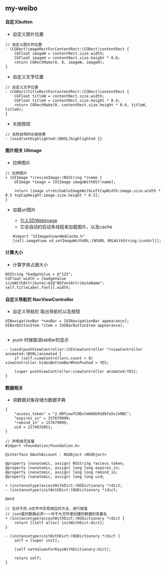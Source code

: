 my-weibo
--

#### 自定义button
* 自定义图片位置

```
// 自定义图片的位置
- (CGRect)imageRectForContentRect:(CGRect)contentRect {
    CGFloat imageW = contentRect.size.width;
    CGFloat imageH = contentRect.size.height * 0.6;
    return CGRectMake(0, 0, imageW, imageH);
}

```

* 自定义文字位置

```
// 自定义文字位置
- (CGRect)titleRectForContentRect:(CGRect)contentRect {
    CGFloat titleW = contentRect.size.width;
    CGFloat titleH = contentRect.size.height * 0.4;
    return CGRectMake(0, contentRect.size.height * 0.6, titleW, titleH);
}
```

* 长按按钮

```
// 去除自带的长按效果
- (void)setHighlighted:(BOOL)highlighted {}
```

#### 图片相关 UIImage
* 拉伸图片

```
// 拉伸图片
+ (UIImage *)resizeImage:(NSString *)name {
    UIImage *image = [UIImage imageWithOS7:name];
    
    return [image stretchableImageWithLeftCapWidth:image.size.width * 0.5 topCapHeight:image.size.height * 0.5];
}
```

* 加载url图片
	* [引入SDWebImage](https://github.com/rs/SDWebImage) 
	* 它会自动的启动多线程来加载图片，以及cache

	```
	#import "UIImageView+WebCache.h"
	[cell.imageView sd_setImageWithURL:[NSURL URLWithString:iconUrl]];
	```

#### 计算大小
* 计算字体占据大小

```
NSString *badgeValue = @"123";
CGFloat width = [badgeValue sizeWithAttributes:@{@"NSFontAttributeName": self.titleLabel.font}].width;
```

#### 自定义导航栏 NavViewController
* 自定义导航栏 取出导航栏以及按钮

```
UINavigationBar *navBar = [UINavigationBar appearance];
UIBarButtonItem *item = [UIBarButtonItem appearance];
    
``` 

* push 时候取消tabBar的显示

```
- (void)pushViewController:(UIViewController *)viewController animated:(BOOL)animated {
    if (self.viewControllers.count > 0) viewController.hidesBottomBarWhenPushed = YES;
    
    [super pushViewController:viewController animated:YES];
}
```

#### 数据相关

* 讲数据对象存储为数据字典
```
{
    "access_token" = "2.00fzxwTC0Dslm666b918bfa5vjkRBC";
    "expires_in" = 157679999;
    "remind_in" = 157679999;
    uid = 2274833051;
}
```

```
// 声明成员变量
#import <Foundation/Foundation.h>

@interface OAuthAccount : NSObject <NSObject>

@property (nonatomic, assign) NSString *access_token;
@property (nonatomic, assign) long long expires_in;
@property (nonatomic, assign) long long remind_in;
@property (nonatomic, assign) long long uid;

+ (instancetype)accoutWithDict:(NSDictionary *)dict;
- (instancetype)initWithDict:(NSDictionary *)dict;

@end
```

```
// 在对于的.m文件中实现相应的方法，进行赋值
// json里的数据必须一一对于头文件里创建的数据的变量名
+ (instancetype)accoutWithDict:(NSDictionary *)dict {
    return [[self alloc] initWithDict:dict];
}

- (instancetype)initWithDict:(NSDictionary *)dict {
    self = [super init];
    
    [self setValuesForKeysWithDictionary:dict];
    
    return self;
}
```




















